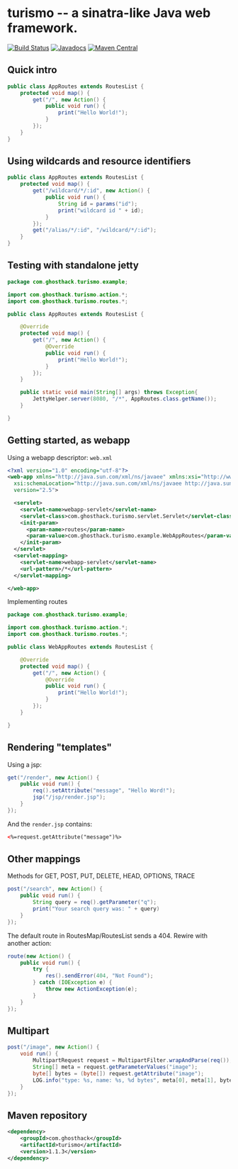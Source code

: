 turismo -- a sinatra-like Java web framework.
=============================================

[![Build Status](https://travis-ci.org/ghosthack/turismo.svg?branch=master)](https://travis-ci.org/ghosthack/turismo) [![Javadocs](https://javadoc.io/badge/com.ghosthack/turismo.svg)](https://javadoc.io/doc/com.ghosthack/turismo) [![Maven Central](https://maven-badges.herokuapp.com/maven-central/com.ghosthack/turismo/badge.svg)](https://maven-badges.herokuapp.com/maven-central/com.ghosthack/turismo)

Quick intro
-----------
```java
public class AppRoutes extends RoutesList {
    protected void map() {
        get("/", new Action() {
            public void run() {
                print("Hello World!");
            }
        });
    }
}
```

Using wildcards and resource identifiers
----------------------------------------

```java
public class AppRoutes extends RoutesList {
    protected void map() {
        get("/wildcard/*/:id", new Action() {
            public void run() {
                String id = params("id");
                print("wildcard id " + id);
            }
        });
        get("/alias/*/:id", "/wildcard/*/:id");
    }
}
```

Testing with standalone jetty
-----------------------------

```java
package com.ghosthack.turismo.example;

import com.ghosthack.turismo.action.*;
import com.ghosthack.turismo.routes.*;

public class AppRoutes extends RoutesList {

    @Override
    protected void map() {
        get("/", new Action() {
            @Override
            public void run() {
                print("Hello World!");
            }
        });
    }

    public static void main(String[] args) throws Exception{
        JettyHelper.server(8080, "/*", AppRoutes.class.getName());
    }

}
```

Getting started, as webapp
--------------------------

Using a webapp descriptor: `web.xml`

```xml
<?xml version="1.0" encoding="utf-8"?>
<web-app xmlns="http://java.sun.com/xml/ns/javaee" xmlns:xsi="http://www.w3.org/2001/XMLSchema-instance"
  xsi:schemaLocation="http://java.sun.com/xml/ns/javaee http://java.sun.com/xml/ns/javaee/web-app_2_5.xsd"
  version="2.5">

  <servlet>
    <servlet-name>webapp-servlet</servlet-name>
    <servlet-class>com.ghosthack.turismo.servlet.Servlet</servlet-class>
    <init-param>
      <param-name>routes</param-name>
      <param-value>com.ghosthack.turismo.example.WebAppRoutes</param-value>
    </init-param>
  </servlet>
  <servlet-mapping>
    <servlet-name>webapp-servlet</servlet-name>
    <url-pattern>/*</url-pattern>
  </servlet-mapping>

</web-app>
```

Implementing routes

```java
package com.ghosthack.turismo.example;

import com.ghosthack.turismo.action.*;
import com.ghosthack.turismo.routes.*;

public class WebAppRoutes extends RoutesList {

    @Override
    protected void map() {
        get("/", new Action() {
            @Override
            public void run() {
                print("Hello World!");
            }
        });
    }

}
```

Rendering "templates"
---------------------

Using a jsp: 

```java
get("/render", new Action() {
    public void run() {
        req().setAttribute("message", "Hello Word!");
        jsp("/jsp/render.jsp");
    }
});
```

And the `render.jsp` contains:

```xml
<%=request.getAttribute("message")%>
```

Other mappings
--------------

Methods for GET, POST, PUT, DELETE, HEAD, OPTIONS, TRACE

```java
post("/search", new Action() {
    public void run() {
        String query = req().getParameter("q");
        print("Your search query was: " + query)
    }
});
```

The default route in RoutesMap/RoutesList sends a 404. Rewire with another action:

```java
route(new Action() {
    public void run() {
        try {
            res().sendError(404, "Not Found");
        } catch (IOException e) {
            throw new ActionException(e);
        }
    }
});
```

Multipart
---------

```java
post("/image", new Action() {
    void run() {
        MultipartRequest request = MultipartFilter.wrapAndParse(req());
        String[] meta = request.getParameterValues("image");
        byte[] bytes = (byte[]) request.getAttribute("image");
        LOG.info("type: %s, name: %s, %d bytes", meta[0], meta[1], bytes.length);
    }
});
```


Maven repository
----------------

```xml
<dependency>
    <groupId>com.ghosthack</groupId>
    <artifactId>turismo</artifactId>
    <version>1.1.3</version>
</dependency>
```

